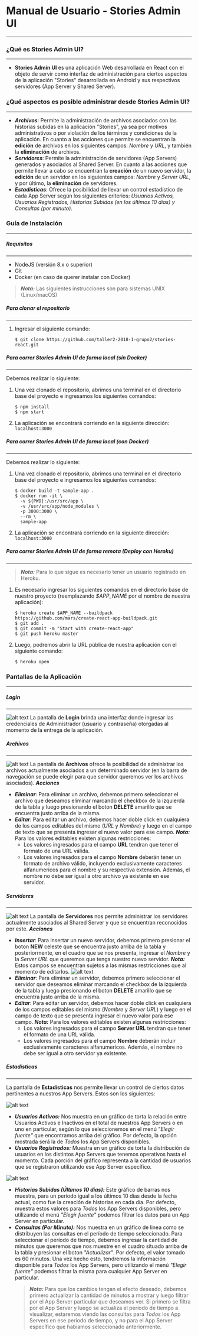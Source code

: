 # Manual de Usuario - Stories Admin UI
---
### ¿Qué es Stories Admin UI?
---
* **Stories Admin UI** es una aplicación Web desarrollada en React con el objeto de servir como interfaz de administración para ciertos aspectos de la aplicación "Stories" desarrollada en Android y sus respectivos servidores (App Server y Shared Server). 

### ¿Qué aspectos es posible administrar desde Stories Admin UI?
---
* ***Archivos***: Permite la administración de archivos asociados con las historias subidas en la aplicación "Stories", ya sea por motivos administrativos o por violación de los términos y condiciones de la aplicación.
En cuanto a las acciones que permite se encuentran la **edición** de archivos en los siguientes campos: *Nombre* y *URL*, y también la **eliminación** de archivos.
* ***Servidores***: Permite la administración de servidores (App Servers) generados y asociados al Shared Server. 
En cuanto a las acciones que permite llevar a cabo se encuentran la **creación** de un nuevo servidor, la **edición** de un servidor en los siguientes campos: *Nombre* y *Server URL*, y por último, la **eliminación** de servidores.
* ***Estadísticas***: Ofrece la posibilidad de llevar un control estadístico de cada App Server según los siguientes criterios: *Usuarios Activos, Usuarios Registrados, Historias Subidas (en los últimos 10 días) y Consultas (por minuto)*.

### Guía de Instalación
---
##### Requisitos
---
* NodeJS (versión 8.x o superior)
* Git
* Docker (en caso de querer instalar con Docker)
> ***Nota:*** Las siguientes instrucciones son para sistemas UNIX (Linux/macOS)
##### Para clonar el repositorio
---
1. Ingresar el siguiente comando:
    ```
    $ git clone https://github.com/taller2-2018-1-grupo2/stories-react.git
    ```
##### Para correr Stories Admin UI de forma local (sin Docker)
---
Debemos realizar lo siguiente:
1. Una vez clonado el repositorio, abrimos una terminal en el directorio base del proyecto e ingresamos los siguientes comandos:
    ```
    $ npm install
    $ npm start
    ```

2. La aplicación se encontrará corriendo en la siguiente dirección: `localhost:3000`

##### Para correr Stories Admin UI de forma local (con Docker)
---
Debemos realizar lo siguiente:
1. Una vez clonado el repositorio, abrimos una terminal en el directorio base del proyecto e ingresamos los siguientes comandos:
    ```
    $ docker build -t sample-app .
    $ docker run -it \
      -v ${PWD}:/usr/src/app \
      -v /usr/src/app/node_modules \
      -p 3000:3000 \
      --rm \
      sample-app
    ```

2. La aplicación se encontrará corriendo en la siguiente dirección: `localhost:3000`

##### Para correr Stories Admin UI de forma remota (Deploy con Heroku)
---
> ***Nota:*** Para lo que sigue es necesario tener un usuario registrado en Heroku.

1. Es necesario ingresar los siguientes comandos en el directorio base de nuestro proyecto (reemplazando *$APP_NAME* por el nombre de nuestra aplicación):
    ```
    $ heroku create $APP_NAME --buildpack https://github.com/mars/create-react-app-buildpack.git
    $ git add .
    $ git commit -m "Start with create-react-app"
    $ git push heroku master
    ```

2. Luego, podremos abrir la URL pública de nuestra aplicación con el siguiente comando:
    ```
    $ heroku open
    ```

### Pantallas de la Aplicación
---
##### Login
---
![alt text](https://github.com/taller2-2018-1-grupo2/stories-react/raw/master/docs/images/login.png "Logo Title Text 1")
La pantalla de **Login** brinda una interfaz donde ingresar las credenciales de Administrador (usuario y contraseña) otorgadas al momento de la entrega de la aplicación.
##### Archivos
---
![alt text](https://github.com/taller2-2018-1-grupo2/stories-react/raw/master/docs/images/files.png "Logo Title Text 1")
La pantalla de **Archivos** ofrece la posibilidad de administrar los archivos actualmente asociados a un determinado servidor (en la barra de navegación se puede elegir para que servidor queremos ver los archivos asociados). 
***Acciones***
* ***Eliminar***: Para eliminar un archivo, debemos primero seleccionar el archivo que deseamos eliminar marcando el checkbox de la izquierda de la tabla y luego presionando el boton **DELETE** amarillo que se encuentra justo arriba de la misma.
* ***Editar***: Para editar un archivo, debemos hacer doble click en cualquiera de los campos editables del mismo (*URL* y *Nombre*) y luego en el campo de texto que se presenta ingresar el nuevo valor para ese campo.
    ***Nota:*** Para los valores editables existen algunas restricciones:
    - Los valores ingresados para el campo **URL** tendran que tener el formato de una URL válida.
    - Los valores ingresados para el campo **Nombre** deberán tener un formato de archivo válido, incluyendo exclusivamente caracteres alfanumericos para el nombre y su respectiva extensión. Además, el nombre no debe ser igual a otro archivo ya existente en ese servidor.

##### Servidores
---
![alt text](https://github.com/taller2-2018-1-grupo2/stories-react/raw/master/docs/images/servers.png "Logo Title Text 1")
La pantalla de **Servidores** nos permite administrar los servidores actualmente asociados al Shared Server y que se encuentran reconocidos por este.
***Acciones***

* ***Insertar***: Para insertar un nuevo servidor, debemos primero presionar el boton **NEW** celeste que se encuentra justo arriba de la tabla y posteriormente, en el cuadro que se nos presenta, ingresar el *Nombre* y la *Server URL* que queremos que tenga nuestro nuevo servidor. 
***Nota:*** Estos campos se encuentran sujetos a las mismas restricciones que al momento de editarlos.
![alt text](https://github.com/taller2-2018-1-grupo2/stories-react/raw/master/docs/images/insertModal.png "Logo Title Text 1")
* ***Eliminar***: Para eliminar un servidor, debemos primero seleccionar el servidor que deseamos eliminar marcando el checkbox de la izquierda de la tabla y luego presionando el boton **DELETE** amarillo que se encuentra justo arriba de la misma.
* ***Editar***: Para editar un servidor, debemos hacer doble click en cualquiera de los campos editables del mismo (*Nombre* y *Server URL*) y luego en el campo de texto que se presenta ingresar el nuevo valor para ese campo.
    ***Nota:*** Para los valores editables existen algunas restricciones:
    - Los valores ingresados para el campo **Server URL** tendran que tener el formato de una URL válida.
    - Los valores ingresados para el campo **Nombre** deberán incluir exclusivamente caracteres alfanumericos. Además, el nombre no debe ser igual a otro servidor ya existente.

##### Estadísticas
---
La pantalla de **Estadísticas** nos permite llevar un control de ciertos datos pertinentes a nuestros App Servers. Estos son los siguientes:

![alt text](https://github.com/taller2-2018-1-grupo2/stories-react/raw/master/docs/images/stats1.png "Logo Title Text 1")

* ***Usuarios Activos:*** Nos muestra en un gráfico de torta la relación entre Usuarios Activos e Inactivos en el total de nuestros App Servers o en uno en particular, según lo que seleccionemos en el menú *"Elegir fuente"* que encontramos arriba del gráfico. Por defecto, la opción mostrada será la de *Todos* los App Servers disponibles. 
* ***Usuarios Registrados:*** Muestra en un gráfico de torta la distribución de usuarios en los distintos App Servers que tenemos operativos hasta el momento. Cada porción del gráfico representa a la cantidad de usuarios que se registraron utilizando ese App Server específico.

![alt text](https://github.com/taller2-2018-1-grupo2/stories-react/raw/master/docs/images/stats2.png "Logo Title Text 1")

* ***Historias Subidas (Últimos 10 dias):*** Este gráfico de barras nos muestra, para un período igual a los últimos 10 dias desde la fecha actual, como fue la creación de historias en cada día. Por defecto, muestra estos valores para *Todos* los App Servers disponibles, pero utilizando el menú *"Elegir fuente"* podemos filtrar los datos para un App Server en particular.
* ***Consultas (Por Minuto):*** Nos muestra en un gráfico de linea como se distribuyen las consultas en el período de tiempo seleccionado.
Para seleccionar el período de tiempo, debemos ingresar la cantidad de minutos que queremos que nos muestre en el cuadro situado arriba de la tabla y presionar el boton *"Actualizar"*. Por defecto, el valor tomado es 60 minutos.
Una vez hecho esto, tendremos la información disponible para *Todos* los App Servers, pero utilizando el menú *"Elegir fuente"* podemos filtrar la misma para cualquier App Server en particular.
    > ***Nota:*** Para que los cambios tengan el efecto deseado, debemos primero actualizar la cantidad de minutos a mostrar y luego filtrar por el App Server particular que deseamos ver. Si primero se filtra por el App Server y luego se actualiza el período de tiempo a visualizar, estaremos viendo las consultas para *Todos* los App Servers en ese período de tiempo, y no para el App Server específico que habiamos seleccionado anteriormente.